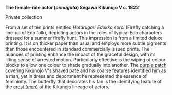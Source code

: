 **The female-role actor (_onnagata_) Segawa Kikunojo V c. 1822**

Private collection


From a set of ten prints entitled _Hotarugari Edokko soroi_ (Firefly catching a line-up of Edo folk), depicting actors in the roles of typical Edo characters dressed for a summer firefly hunt. This impression is from a limited deluxe printing. It is on thicker paper than usual and employs more subtle pigments than those encountered in standard commercially issued prints. The nuances of printing enhance the impact of the graceful design, with its lilting sense of arrested motion. Particularly effective is the wiping of colour blocks to allow one colour to shade gradually into another. The [purple patch](/theme/fan-prints-two) covering Kikunojo V's shaved pate and his coarse features identified him as a man, yet in dress and deportment he represented the essence of femininity. The butterfly that decorates his fan is the identifying feature of the [crest (_mon_)](/theme/actors-names-and-crests) of the Kikunojo lineage of actors.
